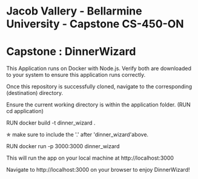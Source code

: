 # Jacob Vallery - Bellarmine University - Capstone CS-450-ON

# Capstone : DinnerWizard
This Application runs on Docker with Node.js.
Verify both are downloaded to your system to ensure this application runs correctly. 

Once this repository is successfully cloned, navigate to the corresponding (destination) directory. 

Ensure the current working directory is within the application folder. (RUN cd application)

RUN docker build -t dinner_wizard .

&#10031; make sure to include the '.' after 'dinner_wizard'above.

RUN docker run -p 3000:3000 dinner_wizard

This will run the app on your local machine at http://localhost:3000

Navigate to http://localhost:3000 on your browser to enjoy DinnerWizard!
